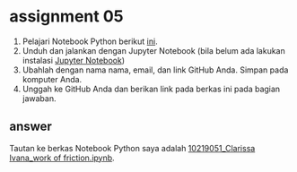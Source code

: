 # assignment 05
1. Pelajari Notebook Python berikut [ini](https://github.com/dudung/cookbook/blob/main/notebook/hello/work_of_friction.ipynb).
2. Unduh dan jalankan dengan Jupyter Notebook (bila belum ada lakukan instalasi [Jupyter Notebook](https://jupyter.org/install))
3. Ubahlah dengan nama nama, email, dan link GitHub Anda. Simpan pada komputer Anda.
4. Unggah ke GitHub Anda dan berikan link pada berkas ini pada bagian jawaban.

## answer
Tautan ke berkas Notebook Python saya adalah [10219051_Clarissa Ivana_work of friction.ipynb](https://github.com/clarissaivana/fi3201-01-2021-2/blob/main/assignments/05/10219051/10219051_Clarissa%20Ivana_work_of_friction.ipynb).
